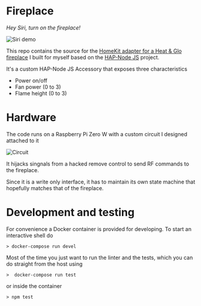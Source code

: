 # Fireplace

_Hey Siri, turn on the fireplace!_

![Siri demo](https://i.imgur.com/aD7LcDW.gif)

This repo contains the source for the [HomeKit adapter for a Heat & Glo fireplace](https://imgur.com/a/CZCnx) I built for myself based on the [HAP-Node JS](https://github.com/KhaosT/HAP-NodeJS) project. 

It's a custom HAP-Node JS Accessory that exposes three characteristics
* Power on/off
* Fan power  (0 to 3)
* Flame height (0 to 3)

# Hardware

The code runs on a Raspberry Pi Zero W with a custom circuit I designed attached to it

![Circuit](https://i.imgur.com/YSO4GKb.jpg)

It hijacks singnals from a hacked remove control to send RF commands to the fireplace. 

Since it is a write only interface, it has to maintain its own state machine that hopefully matches that of the fireplace.

# Development and testing
For convenience a Docker container is provided for developing. To start an interactive shell do

`> docker-compose run devel`

Most of the time you just want to run the linter and the tests, which you can do straight from the host using

`>  docker-compose run test`

or inside the container 

`> npm test`
